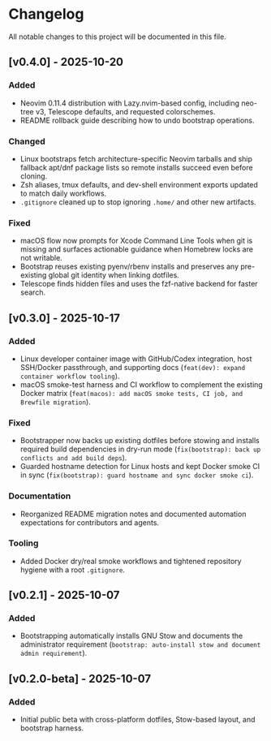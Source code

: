 # Changelog

All notable changes to this project will be documented in this file.

## [v0.4.0] - 2025-10-20

### Added
- Neovim 0.11.4 distribution with Lazy.nvim-based config, including neo-tree v3, Telescope defaults, and requested colorschemes.
- README rollback guide describing how to undo bootstrap operations.

### Changed
- Linux bootstraps fetch architecture-specific Neovim tarballs and ship fallback apt/dnf package lists so remote installs succeed even before cloning.
- Zsh aliases, tmux defaults, and dev-shell environment exports updated to match daily workflows.
- `.gitignore` cleaned up to stop ignoring `.home/` and other new artifacts.

### Fixed
- macOS flow now prompts for Xcode Command Line Tools when git is missing and surfaces actionable guidance when Homebrew locks are not writable.
- Bootstrap reuses existing pyenv/rbenv installs and preserves any pre-existing global git identity when linking dotfiles.
- Telescope finds hidden files and uses the fzf-native backend for faster search.

## [v0.3.0] - 2025-10-17

### Added
- Linux developer container image with GitHub/Codex integration, host SSH/Docker passthrough, and supporting docs (`feat(dev): expand container workflow tooling`).
- macOS smoke-test harness and CI workflow to complement the existing Docker matrix (`feat(macos): add macOS smoke tests, CI job, and Brewfile migration`).

### Fixed
- Bootstrapper now backs up existing dotfiles before stowing and installs required build dependencies in dry-run mode (`fix(bootstrap): back up conflicts and add build deps`).
- Guarded hostname detection for Linux hosts and kept Docker smoke CI in sync (`fix(bootstrap): guard hostname and sync docker smoke ci`).

### Documentation
- Reorganized README migration notes and documented automation expectations for contributors and agents.

### Tooling
- Added Docker dry/real smoke workflows and tightened repository hygiene with a root `.gitignore`.

## [v0.2.1] - 2025-10-07

### Added
- Bootstrapping automatically installs GNU Stow and documents the administrator requirement (`bootstrap: auto-install stow and document admin requirement`).

## [v0.2.0-beta] - 2025-10-07

### Added
- Initial public beta with cross-platform dotfiles, Stow-based layout, and bootstrap harness.
